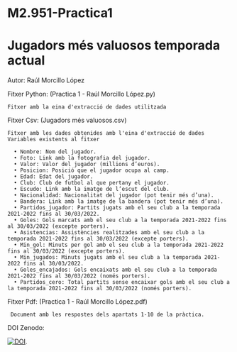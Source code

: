# M2.951-Practica1

# Jugadors més valuosos temporada actual 

Autor: Raúl Morcillo López

Fitxer Python: (Practica 1 - Raúl Morcillo López.py)

    Fitxer amb la eina d'extracció de dades utilitzada
    
Fitxer Csv: (Jugadors més valuosos.csv)

    Fitxer amb les dades obtenides amb l'eina d'extracció de dades
    Variables existents al fitxer
    
      • Nombre: Nom del jugador.
      • Foto: Link amb la fotografia del jugador.
      • Valor: Valor del jugador (millions d’euros).
      • Posicion: Posició que el jugador ocupa al camp.
      • Edad: Edat del jugador.
      • Club: Club de futbol al que pertany el jugador.
      • Escudo: Link amb la imatge de l’escut del club.
      • Nacionalidad: Nacionalitat del jugador (pot tenir més d’una).
      • Bandera: Link amb la imatge de la bandera (pot tenir més d’una).
      • Partidos_jugador: Partits jugats amb el seu club a la temporada 2021-2022 fins al 30/03/2022.
      • Goles: Gols marcats amb el seu club a la temporada 2021-2022 fins al 30/03/2022 (excepte porters).
      • Asistencias: Assistències realitzades amb el seu club a la temporada 2021-2022 fins al 30/03/2022 (excepte porters).
      • Min_gol: Minuts per gol amb el seu club a la temporada 2021-2022 fins al 30/03/2022 (excepte porters).
      • Min_jugados: Minuts jugats amb el seu club a la temporada 2021-2022 fins al 30/03/2022.
      • Goles_encajados: Gols encaixats amb el seu club a la temporada 2021-2022 fins al 30/03/2022 (només porters).
      • Partidos_cero: Total partits sense encaixar gols amb el seu club a la temporada 2021-2022 fins al 30/03/2022 (només porters).
      
Fitxer Pdf: (Practica 1 - Raúl Morcillo López.pdf)

     Document amb les respostes dels apartats 1-10 de la pràctica.

DOI Zenodo:
      
  [![DOI](https://zenodo.org/badge/DOI/10.5281/zenodo.6414650.svg)](https://doi.org/10.5281/zenodo.6414650).
